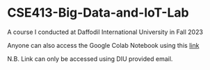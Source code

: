 # CSE413-Big-Data-and-IoT-Lab
A course I conducted at Daffodil International University in Fall 2023

Anyone can also access the Google Colab Notebook using this [link](https://drive.google.com/drive/folders/1iV1JBEMJc1MYZJQ_x26jNJAuba1IpLmP?usp=drive_link)

N.B. Link can only be accessed using DIU provided email.

